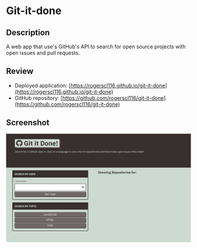 # Git-it-done

## Description

A web app that use's GitHub's API to search for open source projects with open issues and pull requests.

## Review

- Deployed application: [https://rogerscl116.github.io/git-it-done](https://rogerscl116.github.io/git-it-done)   
- GitHub repository: [https://github.com/rogerscl116/git-it-done](https://github.com/rogerscl116/git-it-done)

## Screenshot

![Git-it-done Screenshot](./assets/images/git-it-done-ss.jpg)
